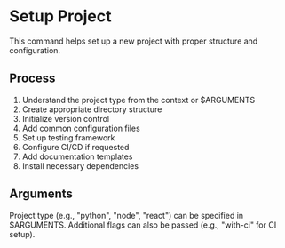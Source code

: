 # Setup Project

This command helps set up a new project with proper structure and configuration.

## Process

1. Understand the project type from the context or $ARGUMENTS
2. Create appropriate directory structure
3. Initialize version control
4. Add common configuration files
5. Set up testing framework
6. Configure CI/CD if requested
7. Add documentation templates
8. Install necessary dependencies

## Arguments

Project type (e.g., "python", "node", "react") can be specified in $ARGUMENTS.
Additional flags can also be passed (e.g., "with-ci" for CI setup).